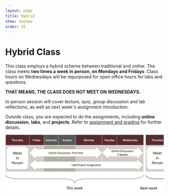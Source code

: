```yaml
---
layout: page
title: Hybrid
show: noshow
order: 35
---
```


# Hybrid Class

This class employs a hybrid scheme between traditional and online. The class meets **two times a week in person, on Mondays and Fridays**. Class hours on Wednesdays will be repurposed for open office hours for labs and questions.

**THAT MEANS, THE CLASS DOES NOT MEET ON WEDNESDAYS.**

In-person session will cover lecture, quiz, group discussion and lab reflections, as well as next week's assignment introduction.

Outside class, you are expected to do the assignments, including **online discussion**, **labs**, and **projects**. Refer to [assignment and grading](grading.md) for further details.

![Weekly Schedule](img/weekwise.png)
